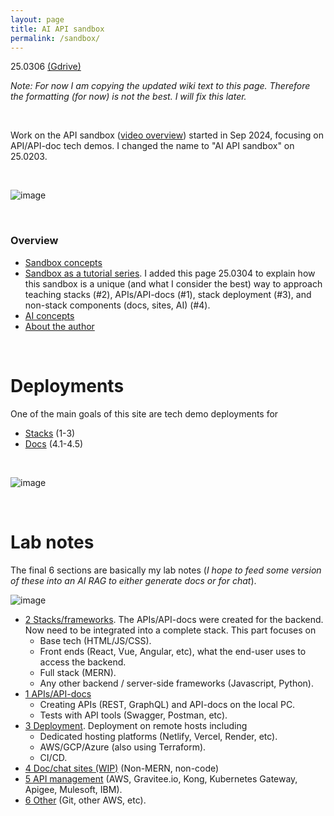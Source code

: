 ```yaml
---
layout: page
title: AI API sandbox
permalink: /sandbox/
---
```

 

25.0306 [(Gdrive)](https://drive.google.com/drive/folders/1-Adawag9uA8_bq-hDF-nOuPYaRLz1eEO) 

*Note: For now I am copying the updated wiki text to this page. Therefore the formatting (for now) is not the best. I will fix this later.*

<br>

Work on the API sandbox ([video overview](https://www.youtube.com/watch?v=E9C912Omm7U)) started in Sep 2024, focusing on API/API-doc tech demos. I changed the name to "AI API sandbox" on 25.0203.


<br>

![image](https://github.com/user-attachments/assets/187576ca-6ca9-41cc-9629-39a0db97581c)

<br>

### Overview

- [Sandbox concepts](https://github.com/terrytaylorbonn/auxdrone/wiki/4.0-AI-concepts) 
- [Sandbox as a tutorial series](https://github.com/terrytaylorbonn/auxdrone/wiki/Sandbox-as-a-tutorial-series). I added this page 25.0304 to explain how this sandbox is a unique (and what I consider the best) way to approach teaching stacks (#2), APIs/API-docs (#1), stack deployment (#3), and non-stack components (docs, sites, AI) (#4). 
- [AI concepts](https://github.com/terrytaylorbonn/auxdrone/wiki/AI-concepts)
- [About the author](https://github.com/terrytaylorbonn/auxdrone/wiki/About-the-author)

<br>

# Deployments

One of the main goals of this site are tech demo deployments for 

- [Stacks](https://github.com/terrytaylorbonn/auxdrone/wiki/Stack-deployments) (1-3)
- [Docs](https://github.com/terrytaylorbonn/auxdrone/wiki/Main-doc-deployments) (4.1-4.5)

<br>

![image](https://github.com/user-attachments/assets/5b753fe8-7aa0-4817-9c0e-cb200ea86385)



<br>

# Lab notes

The final 6 sections are basically my lab notes (*I hope to feed some version of these into an AI RAG to either generate docs or for chat*). 

![image](https://github.com/user-attachments/assets/d1b8bebd-ee54-4e4b-a3a0-b20f07a54d09)

- [2 Stacks/frameworks](https://github.com/terrytaylorbonn/auxdrone/wiki/2-Stacks-and-frameworks). The APIs/API-docs were created for the backend. Now need to be integrated into a complete stack. This part focuses on 
  - Base tech (HTML/JS/CSS).
  - Front ends (React, Vue, Angular, etc), what the end-user uses to access the backend.
  - Full stack (MERN).
  - Any other backend / server-side frameworks (Javascript, Python).
- [1 APIs/API-docs](https://github.com/terrytaylorbonn/auxdrone/wiki/1-APIs-and-API-docs) 
  - Creating APIs (REST, GraphQL) and API-docs on the local PC.
  - Tests with API tools (Swagger, Postman, etc).  
- [3 Deployment](https://github.com/terrytaylorbonn/auxdrone/wiki/3-Deployment). Deployment on remote hosts including
  - Dedicated hosting platforms (Netlify, Vercel, Render, etc).
  - AWS/GCP/Azure (also using Terraform).
  - CI/CD.
- [4 Doc/chat sites (WIP)](https://github.com/terrytaylorbonn/auxdrone/wiki/4-Doc-sites) (Non-MERN, non-code) 
- [5 API management](https://github.com/terrytaylorbonn/auxdrone/wiki/5-API-management) (AWS, Gravitee.io, Kong, Kubernetes Gateway, Apigee, Mulesoft, IBM).
- [6 Other](https://github.com/terrytaylorbonn/auxdrone/wiki/6-Other) (Git, other AWS, etc). 


